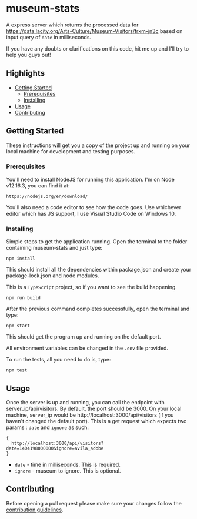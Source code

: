 # museum-stats

A express server which returns the processed data for https://data.lacity.org/Arts-Culture/Museum-Visitors/trxm-jn3c based on input query of `date` in milliseconds.

If you have any doubts or clarifications on this code, hit me up and I'll try to help you guys out!

## Highlights

- [Getting Started](#getting-started)
    - [Prerequisites](#prerequisites)
    - [Installing](#installing)
- [Usage](#Usage)
- [Contributing](#contributing)

## Getting Started

These instructions will get you a copy of the project up and running on your local machine for development and testing purposes. 

### Prerequisites

You'll need to install NodeJS for running this application. I'm on Node v12.16.3, you can find it at:
```
https://nodejs.org/en/download/
```
You'll also need a code editor to see how the code goes. Use whichever editor which has JS support, I use Visual Studio Code on 
Windows 10.

### Installing

Simple steps to get the application running. Open the terminal to the folder containing museum-stats and just type:
```
npm install
```
This should install all the dependencies within package.json and create your package-lock.json and node modules.

This is a `TypeScript` project, so if you want to see the build happening.

```
npm run build
```

After the previous command completes successfully, open the terminal and type:
```
npm start
```
This should get the program up and running on the default port.

All environment variables can be changed in the `.env` file provided.

To run the tests, all you need to do is, type:

```
npm test
```

## Usage

Once the server is up and running, you can call the endpoint with server_ip/api/visitors. By default, the port should be 3000. On your local machine, server_ip would be http://localhost:3000/api/visitors (if you haven't changed the default port). This is a get request which expects two params : `date` and `ignore` as such:
```
{
  http://localhost:3000/api/visitors?date=1404198000000&ignore=avila_adobe
}
```

- `date` - time in milliseconds. This is required.
- `ignore` - museum to ignore. This is optional.

## Contributing

Before opening a pull request please make sure your changes follow the
[contribution guidelines][1].

[1]: https://github.com/dopecodez/pingman/blob/master/CONTRIBUTING.md
